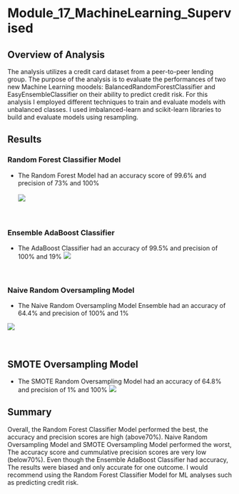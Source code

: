 # Module_17_MachineLearning_Supervised

## Overview of Analysis

The analysis utilizes a credit card dataset from a peer-to-peer lending group. The purpose of the analysis is to 
evaluate the performances of two new Machine Learning moodels: BalancedRandomForestClassifier and EasyEnsembleClassifier 
on their ability to predict credit risk. For this analysis I employed different techniques to train and evaluate models 
with unbalanced classes. I used imbalanced-learn and scikit-learn libraries to build and evaluate models using resampling.

## Results

### Random Forest Classifier Model
- The Random Forest Model had an accuracy score of 99.6% and precision of 73% and 100% 
<br><br>
![](https://github.com/dernae/Module_17_MachineLearning_Supervised/blob/main/results/Balanced_random_Forest.PNG)<br>
<br><br>

### Ensemble AdaBoost Classifier
- The AdaBoost Classifier had an accuracy of 99.5% and precision of 100% and 19% 
![](https://github.com/dernae/Module_17_MachineLearning_Supervised/blob/main/results/Boosting_Classifier.PNG)<br>
<br><br>

### Naive Random Oversampling Model
- The Naive Random Oversampling Model Ensemble  had an accuracy of 64.4% and precision of 100% and 1% 

![](https://github.com/dernae/Module_17_MachineLearning_Supervised/blob/main/results/oversampling.PNG)<br>
<br><br>

## SMOTE Oversampling Model 
- The SMOTE Random Oversampling Model had an accuracy of 64.8% and precision of 1% and 100% 
![](https://github.com/dernae/Module_17_MachineLearning_Supervised/blob/main/results/SMOTE.PNG)<br>

## Summary 

Overall, the Random Forest Classifier Model performed the best, the accuracy and precision scores are high (above70%).
Naive Random Oversampling Model and SMOTE Oversampling Model performed the worst, The accuracy score and cummulative 
precision scores are very low (below70%). Even though the Ensemble AdaBoost Classifier had accuracy, The results were
biased and only accurate for one outcome. I would recommend using the Random Forest Classifier Model for ML 
analyses such as predicting credit risk.
